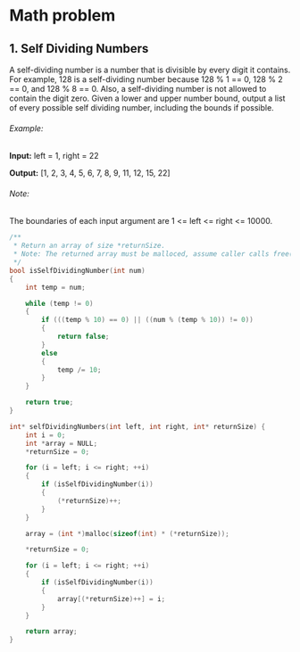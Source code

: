 # Math problem
## 1. Self Dividing Numbers

A self-dividing number is a number that is divisible by every digit it contains. For example, 128 is a self-dividing number because 128 % 1 == 0, 128 % 2 == 0, and 128 % 8 == 0. Also, a self-dividing number is not allowed to contain the digit zero. Given a lower and upper number bound, output a list of every possible self dividing number, including the bounds if possible.

###### Example:
**Input:** left = 1, right = 22

**Output:** [1, 2, 3, 4, 5, 6, 7, 8, 9, 11, 12, 15, 22]

###### Note:
The boundaries of each input argument are 1 <= left <= right <= 10000.

```c
/**
 * Return an array of size *returnSize.
 * Note: The returned array must be malloced, assume caller calls free().
 */
bool isSelfDividingNumber(int num)
{
    int temp = num;

    while (temp != 0)
    {
        if (((temp % 10) == 0) || ((num % (temp % 10)) != 0))
        {
            return false;
        }
        else
        {
            temp /= 10;
        }
    }

    return true;
}

int* selfDividingNumbers(int left, int right, int* returnSize) {
    int i = 0;
    int *array = NULL;
    *returnSize = 0;

    for (i = left; i <= right; ++i)
    {
        if (isSelfDividingNumber(i))
        {
            (*returnSize)++;
        }
    }

    array = (int *)malloc(sizeof(int) * (*returnSize));

    *returnSize = 0;

    for (i = left; i <= right; ++i)
    {
        if (isSelfDividingNumber(i))
        {
            array[(*returnSize)++] = i;
        }
    }

    return array;
}
```

